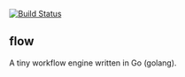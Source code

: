 [![Build Status](https://travis-ci.org/js-ojus/flow.svg?branch=master)](https://travis-ci.org/js-ojus/flow)

## flow
A tiny workflow engine written in Go (golang).
